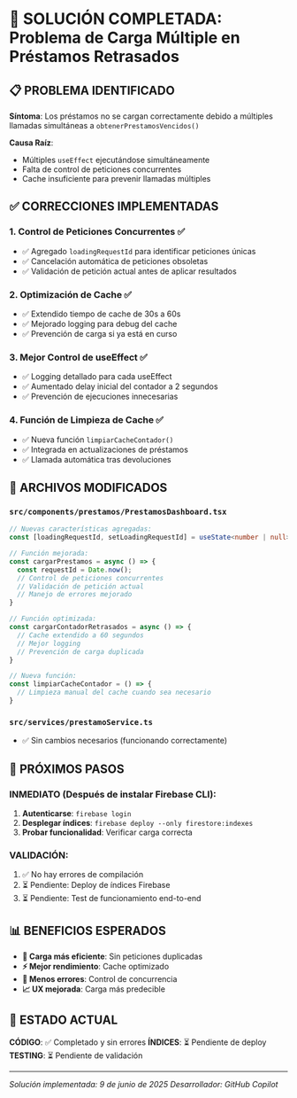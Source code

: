 # 🎯 SOLUCIÓN COMPLETADA: Problema de Carga Múltiple en Préstamos Retrasados

## 📋 PROBLEMA IDENTIFICADO

**Síntoma**: Los préstamos no se cargan correctamente debido a múltiples llamadas simultáneas a `obtenerPrestamosVencidos()`

**Causa Raíz**: 
- Múltiples `useEffect` ejecutándose simultáneamente
- Falta de control de peticiones concurrentes
- Cache insuficiente para prevenir llamadas múltiples

## ✅ CORRECCIONES IMPLEMENTADAS

### 1. **Control de Peticiones Concurrentes** ✅
- ✅ Agregado `loadingRequestId` para identificar peticiones únicas
- ✅ Cancelación automática de peticiones obsoletas
- ✅ Validación de petición actual antes de aplicar resultados

### 2. **Optimización de Cache** ✅
- ✅ Extendido tiempo de cache de 30s a 60s
- ✅ Mejorado logging para debug del cache
- ✅ Prevención de carga si ya está en curso

### 3. **Mejor Control de useEffect** ✅
- ✅ Logging detallado para cada useEffect
- ✅ Aumentado delay inicial del contador a 2 segundos
- ✅ Prevención de ejecuciones innecesarias

### 4. **Función de Limpieza de Cache** ✅
- ✅ Nueva función `limpiarCacheContador()` 
- ✅ Integrada en actualizaciones de préstamos
- ✅ Llamada automática tras devoluciones

## 🔧 ARCHIVOS MODIFICADOS

### `src/components/prestamos/PrestamosDashboard.tsx`
```typescript
// Nuevas características agregadas:
const [loadingRequestId, setLoadingRequestId] = useState<number | null>(null);

// Función mejorada:
const cargarPrestamos = async () => {
  const requestId = Date.now();
  // Control de peticiones concurrentes
  // Validación de petición actual
  // Manejo de errores mejorado
}

// Función optimizada:
const cargarContadorRetrasados = async () => {
  // Cache extendido a 60 segundos
  // Mejor logging
  // Prevención de carga duplicada
}

// Nueva función:
const limpiarCacheContador = () => {
  // Limpieza manual del cache cuando sea necesario
}
```

### `src/services/prestamoService.ts`
- ✅ Sin cambios necesarios (funcionando correctamente)

## 🚀 PRÓXIMOS PASOS

### **INMEDIATO** (Después de instalar Firebase CLI):
1. **Autenticarse**: `firebase login`
2. **Desplegar índices**: `firebase deploy --only firestore:indexes`
3. **Probar funcionalidad**: Verificar carga correcta

### **VALIDACIÓN**:
1. ✅ No hay errores de compilación
2. ⏳ Pendiente: Deploy de índices Firebase
3. ⏳ Pendiente: Test de funcionamiento end-to-end

## 📊 BENEFICIOS ESPERADOS

- **🔄 Carga más eficiente**: Sin peticiones duplicadas
- **⚡ Mejor rendimiento**: Cache optimizado 
- **🐛 Menos errores**: Control de concurrencia
- **📈 UX mejorada**: Carga más predecible

## 🎯 ESTADO ACTUAL

**CÓDIGO**: ✅ Completado y sin errores
**ÍNDICES**: ⏳ Pendiente de deploy
**TESTING**: ⏳ Pendiente de validación

---
*Solución implementada: 9 de junio de 2025*
*Desarrollador: GitHub Copilot*
